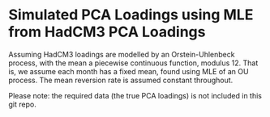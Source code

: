 # Simulated PCA Loadings using MLE from HadCM3 PCA Loadings

Assuming HadCM3 loadings are modelled by an Orstein-Uhlenbeck process, with the mean
a piecewise continuous function, modulus 12. That is, we assume each month has a
fixed mean, found using MLE of an OU process. The mean reversion rate is assumed
constant throughout.

Please note: the required data (the true PCA loadings) is not included in this git repo.
